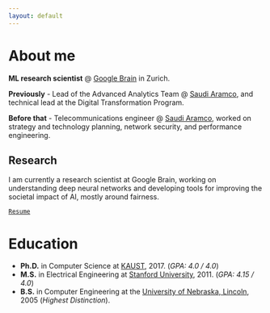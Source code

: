 ```yaml
---
layout: default
---
```


# About me

**ML research scientist** @ [Google Brain](https://research.google/teams/brain/) in Zurich. 

**Previously** - Lead of the Advanced Analytics Team @ [Saudi Aramco](https://www.aramco.com/), and technical lead at the Digital Transformation Program. 

**Before that** - Telecommunications engineer @ [Saudi Aramco](https://www.aramco.com/), worked on strategy and technology planning, network security, and performance engineering.

## Research

I am currently a research scientist at Google Brain, working on understanding deep neural networks and developing tools for improving the societal impact of AI, mostly around fairness.


[```Resume```](./ibrahim_alabdulmohsin.pdf)


# Education

*   **Ph.D.** in Computer Science at [KAUST](https://www.kaust.edu.sa/), 2017. (_GPA: 4.0 / 4.0_)
*   **M.S.** in Electrical Engineering at [Stanford University](https://www.stanford.edu/), 2011. (_GPA: 4.15 / 4.0_)
*   **B.S.** in Computer Engineering at the [University of Nebraska, Lincoln](https://www.unl.edu/), 2005 (_Highest Distinction_). 
